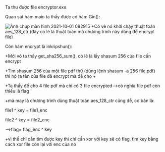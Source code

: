 
Ta thu được file encryptor.exe

Quan sát hàm main ta thấy được có hàm Gin():

![Ảnh chụp màn hình 2021-10-01 082915](https://user-images.githubusercontent.com/84214843/135551822-3dd7a2fb-243f-4124-9485-3c2ed3f11fb3.png)
+Có vẻ nó khởi chạy thuật toán aes_128_ctr (đây có lẽ là thuật toán mà  chương trình này dùng để encrypt file)

Còn hàm encrypt là inkripshun():

+Mới vô ta thấy get_sha256_sum(), có lẽ là lấy shasum 256 của file cần encrypt

+Tìm shasum 256 của một file pdf thử (dùng lệnh shasum -a 256 file.pdf) thì nó ra tên của file đã encrypt mà đề cho
+

+Ta thấy đề cho 4 file pdf mà chỉ có 3 file encrypted-->có nghĩa file pdf còn thiếu là flag

+mà may là chương trình dùng thuật toán aes_128_ctr cũng dễ, cơ bản là:

file1 ^ key = file1_enc

file2 ^ key = file2_enc

-->flag= flag_enc ^ key

+vì thế chỉ cần tìm được key thì chỉ cần xor với key sẽ có flag, tìm key bằng cách xor file còn lại với enc của nó





